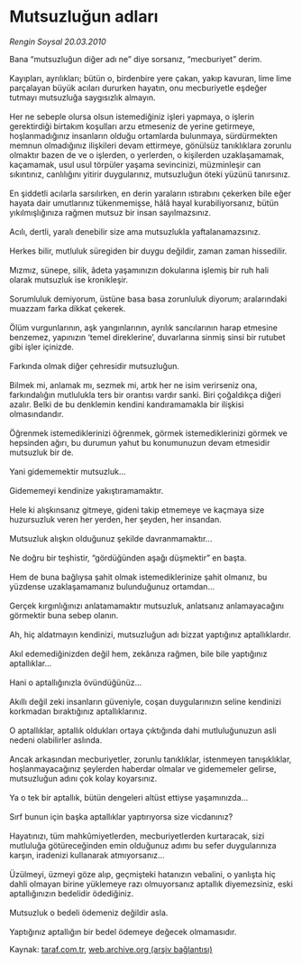 # Mutsuzluğun adları

*Rengin Soysal 20.03.2010*

<div class="yazi">Bana “mutsuzluğun diğer adı ne” diye sorsanız, “mecburiyet” derim. <br/><br/>Kayıpları, ayrılıkları; bütün o, birdenbire yere çakan, yakıp kavuran, lime lime parçalayan büyük acıları dururken hayatın, onu mecburiyetle eşdeğer tutmayı mutsuzluğa saygısızlık almayın. <br/><br/>Her ne sebeple olursa olsun istemediğiniz işleri yapmaya, o işlerin gerektirdiği birtakım koşulları arzu etmeseniz de yerine getirmeye, hoşlanmadığınız insanların olduğu ortamlarda bulunmaya, sürdürmekten memnun olmadığınız ilişkileri devam ettirmeye, gönülsüz tanıklıklara zorunlu olmaktır bazen de ve o işlerden, o yerlerden, o kişilerden uzaklaşamamak, kaçamamak, usul usul törpüler yaşama sevincinizi, müzminleşir can sıkıntınız, canlılığını yitirir duygularınız, mutsuzluğun öteki yüzünü tanırsınız. <br/><br/>En şiddetli acılarla sarsılırken, en derin yaraların ıstırabını çekerken bile eğer hayata dair umutlarınız tükenmemişse, hâlâ hayal kurabiliyorsanız, bütün yıkılmışlığınıza rağmen mutsuz bir insan sayılmazsınız. <br/><br/>Acılı, dertli, yaralı denebilir size ama mutsuzlukla yaftalanamazsınız. <br/><br/>Herkes bilir, mutluluk süregiden bir duygu değildir, zaman zaman hissedilir. <br/><br/>Mızmız, sünepe, silik, âdeta yaşamınızın dokularına işlemiş bir ruh hali olarak mutsuzluk ise kronikleşir. <br/><br/>Sorumluluk demiyorum, üstüne basa basa zorunluluk diyorum; aralarındaki muazzam farka dikkat çekerek. <br/><br/>Ölüm vurgunlarının, aşk yangınlarının, ayrılık sancılarının harap etmesine benzemez, yapınızın ‘temel direklerine’, duvarlarına sinmiş sinsi bir rutubet gibi işler içinizde. <br/><br/>Farkında olmak diğer çehresidir mutsuzluğun. <br/><br/>Bilmek mi, anlamak mı, sezmek mi, artık her ne isim verirseniz ona, farkındalığın mutlulukla ters bir orantısı vardır sanki. Biri çoğaldıkça diğeri azalır. Belki de bu denklemin kendini kandıramamakla bir ilişkisi olmasındandır. <br/><br/>Öğrenmek istemediklerinizi öğrenmek, görmek istemediklerinizi görmek ve hepsinden ağırı, bu durumun yahut bu konumunuzun devam etmesidir mutsuzluk bir de. <br/><br/>Yani gidememektir mutsuzluk... <br/><br/>Gidememeyi kendinize yakıştıramamaktır. <br/><br/>Hele ki alışkınsanız gitmeye, gideni takip etmemeye ve kaçmaya size huzursuzluk veren her yerden, her şeyden, her insandan. <br/><br/>Mutsuzluk alışkın olduğunuz şekilde davranmamaktır... <br/><br/>Ne doğru bir teşhistir, “gördüğünden aşağı düşmektir” en başta. <br/><br/>Hem de buna bağlıysa şahit olmak istemediklerinize şahit olmanız, bu yüzdense uzaklaşamamanız bulunduğunuz ortamdan... <br/><br/>Gerçek kırgınlığınızı anlatamamaktır mutsuzluk, anlatsanız anlamayacağını görmektir buna sebep olanın. <br/><br/>Ah, hiç aldatmayın kendinizi, mutsuzluğun adı bizzat yaptığınız aptallıklardır. <br/><br/>Akıl edemediğinizden değil hem, zekânıza rağmen, bile bile yaptığınız aptallıklar... <br/><br/>Hani o aptallığınızla övündüğünüz... <br/><br/>Akıllı değil zeki insanların güveniyle, coşan duygularınızın seline kendinizi korkmadan bıraktığınız aptallıklarınız. <br/><br/>O aptallıklar, aptallık oldukları ortaya çıktığında dahi mutluluğunuzun asli nedeni olabilirler aslında. <br/><br/>Ancak arkasından mecburiyetler, zorunlu tanıklıklar, istenmeyen tanışıklıklar, hoşlanmayacağınız şeylerden haberdar olmalar ve gidememeler gelirse, mutsuzluğun adını çok kolay koyarsınız. <br/><br/>Ya o tek bir aptallık, bütün dengeleri altüst ettiyse yaşamınızda... <br/><br/>Sırf bunun için başka aptallıklar yaptırıyorsa size vicdanınız? <br/><br/>Hayatınızı, tüm mahkûmiyetlerden, mecburiyetlerden kurtaracak, sizi mutluluğa götüreceğinden emin olduğunuz adımı bu sefer duygularınıza karşın, iradenizi kullanarak atmıyorsanız... <br/><br/>Üzülmeyi, üzmeyi göze alıp, geçmişteki hatanızın vebalini, o yanlışta hiç dahli olmayan birine yüklemeye razı olmuyorsanız aptallık diyemezsiniz, eski aptallığınızın bedelidir ödediğiniz. <br/><br/>Mutsuzluk o bedeli ödemeniz değildir asla. <br/><br/>Yaptığınız aptallığın bir bedel ödemeye değecek olmamasıdır.
              </div>

Kaynak: [taraf.com.tr](http://www.taraf.com.tr:80/makale/10544.htm), [web.archive.org (arşiv bağlantısı)](http://web.archive.org/web/20100323113334/http://www.taraf.com.tr:80/makale/10544.htm)
